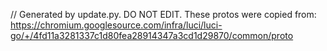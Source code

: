 // Generated by update.py. DO NOT EDIT.
These protos were copied from:
https://chromium.googlesource.com/infra/luci/luci-go/+/4fd11a3281337c1d80fea28914347a3cd1d29870/common/proto

